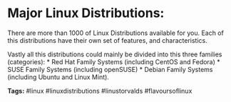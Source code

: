 # Major Linux Distributions:

There are more than 1000 of Linux Distributions available for you. Each of this distributions have their own set of features, and characteristics.

Vastly all this distributions could mainly be divided into this three families (categories):
    * Red Hat Family Systems (including CentOS and Fedora)
    * SUSE Family Systems (including openSUSE)
    * Debian Family Systems (including Ubuntu and Linux Mint).


**Tags:**
#linux #linuxdistributions #linustorvalds #flavoursoflinux
